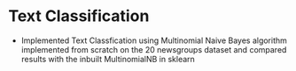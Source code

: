 # Text Classification

- Implemented Text Classfication using Multinomial Naive Bayes algorithm implemented from scratch on the 20 newsgroups dataset and compared results with the inbuilt MultinomialNB in sklearn
